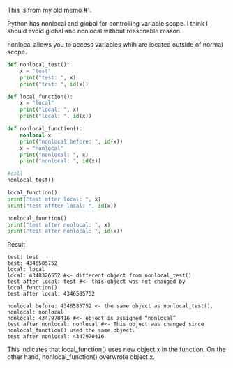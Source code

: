 This is from my old memo #1.

Python has nonlocal and global for controlling variable scope. I think I should avoid global and nonlocal without reasonable reason.

nonlocal allows you to access variables whih are located outside of normal scope.

```Python
def nonlocal_test():
	x = "test"
	print("test: ", x)
	print("test: ", id(x))

def local_function():
	x = "local"
	print("local: ", x)
	print("local: ", id(x))

def nonlocal_function():
	nonlocal x
	print("nonlocal before: ", id(x))
	x = "nonlocal"
	print("nonlocal: ", x)
	print("nonlocal: ", id(x))

#call
nonlocal_test()

local_function()
print("test after local: ", x)
print("test affter local: ", id(x))

nonlocal_function()
print("test after nonlocal: ", x)
print("test after nonlocal: ", id(x))

```

Result
```
test: test
test: 4346585752
local: local
local: 4348326552 #<- different object from nonlocal_test()
test after local: test #<- this object was not changed by local_function()
test after local: 4346585752

nonlocal before: 4346585752 <- the same object as nonlocal_test().
nonlocal: nonlocal
nonlocal: 4347970416 #<- object is assigned “nonlocal”
test after nonlocal: nonlocal #<- This object was changed since nonlocal_function() used the same object.
test after nonlocal: 4347970416
```

This indicates that local_function() uses new object x in the function.
On the other hand, nonlocal_function() overwrote object x.

